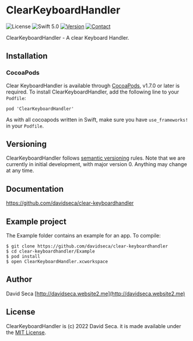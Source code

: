 # ClearKeyboardHandler

![License](https://img.shields.io/github/license/mashape/apistatus.svg)
![Swift 5.0](https://img.shields.io/badge/Swift-5.0-green.svg)
[![Version](https://img.shields.io/badge/pod-v0.0.2-red)](http://cocoapods.org/pods/ClearKeyboardHandler)
[![Contact](https://img.shields.io/badge/Contact-%40davidseca-blue)](http://davidseca.website2.me)


ClearKeyboardHandler - A clear Keyboard Handler.

## Installation

### CocoaPods

Clear KeyboardHandler is available through [CocoaPods](https://cocoapods.org), v1.7.0 or later is required.
To install ClearKeyboardHandler, add the following line to your `Podfile`:

```
pod 'ClearKeyboardHandler'
```

As with all cocoapods written in Swift, make sure you have `use_frameworks!` in your `Podfile`.


## Versioning

ClearKeyboardHandler follows [semantic versioning](https://semver.org/) rules.
Note that we are currently in initial development, with major version 0. Anything may change at any time.

## Documentation
https://github.com/davidseca/clear-keyboardhandler

## Example project

The Example folder contains an example for an app. To compile:

````
$ git clone https://github.com/davidseca/clear-keyboardhandler
$ cd clear-keyboardhandler/Example
$ pod install
$ open ClearKeyboardHandler.xcworkspace
````

## Author

David Seca
[http://davidseca.website2.me](http://davidseca.website2.me)

## License

ClearKeyboardHandler is (c) 2022 David Seca. it is made available under the [MIT License](https://github.com/davidseca/clear-keyboardhandler/blob/main/LICENSE).

